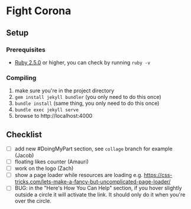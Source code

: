 # Fight Corona

## Setup
### Prerequisites
* [Ruby 2.5.0](https://www.ruby-lang.org/en/downloads/) or higher, you can check by running `ruby -v`

### Compiling
1. make sure you're in the project directory
2. `gem install jekyll bundler` (you only need to do this once)
2. `bundle install` (same thing, you only need to do this once)
3. `bundle exec jekyll serve`
4. browse to http://localhost:4000

## Checklist
- [ ] add new #DoingMyPart section, see `collage` branch for example (Jacob)
- [ ] floating likes counter (Amauri)
- [ ] work on the logo (Zach)
- [ ] show a page loader while resources are loading
      e.g. https://css-tricks.com/lets-make-a-fancy-but-uncomplicated-page-loader/
- [ ] BUG: in the "Here's How You Can Help" section, if you hover slightly outside a circle it will activate the link. It should only do it when you're over the circle.

